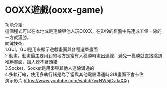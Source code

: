# OOXX遊戲(ooxx-game)
功能介紹:<br>
這個程式可以在本地或是連線與他人玩OOXX，在9X9的棋盤中先連成五個一線的一方就獲勝。<br>
關鍵技術:<br>
1.GUI，GUI是用來顯示遊戲畫面與各種選單畫面<br>
2.動畫，動畫最主要用到的地方是當有人獲勝時畫出連線，避免一獲勝就直接跳到獲勝畫面，讓人摸不著頭緒<br>
3.Socket，Socket是用來與其他人連線溝通的<br>
4.多執行緒，使用多執行緒是為了當與其他電腦溝通時GUI畫面不會卡住<br>
演示影片:https://www.youtube.com/watch?v=NW5jCvJaXXg
